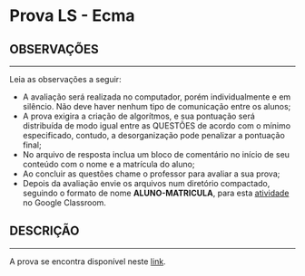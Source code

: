 # Prova LS - Ecma

## OBSERVAÇÕES

---

Leia as observações a seguir:

- A avaliação será realizada no computador, porém individualmente e em silêncio. Não deve haver nenhum tipo de comunicação entre os alunos;
- A prova exigira a criação de algorítmos, e sua pontuação será distribuída de modo igual entre as QUESTÕES de acordo com o mínimo especificado, contudo, a desorganização pode penalizar a pontuação final;
- No arquivo de resposta inclua um bloco de comentário no início de seu conteúdo com o nome e a matrícula do aluno;
- Ao concluir as questões chame o professor para avaliar a sua prova;
- Depois da avaliação envie os arquivos num diretório compactado, seguindo o formato de nome **ALUNO-MATRICULA**, para esta [atividade](https://classroom.google.com/u/1/c/MzEwMzM4ODM4MTFa/a/MzMzMjMzNjM3NjBa/details) no Google Classroom.

## DESCRIÇÃO

---

A prova se encontra disponível neste [link](https://ifpb.github.io/challenges/algorithms/interview-preparation-kit-2/).
